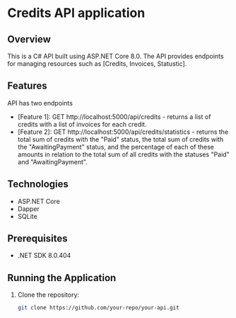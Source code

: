 # Credits API application

## Overview
This is a C# API built using ASP.NET Core 8.0. The API provides endpoints for managing resources such as [Credits, Invoices, Statustic].

## Features
API has two endpoints
- [Feature 1]: GET http://localhost:5000/api/credits - returns a list of credits with a list of invoices for each credit.
- [Feature 2]: GET http://localhost:5000/api/credits/statistics - returns the total sum of credits with the "Paid" status, the total
               sum of credits with the "AwaitingPayment" status, and the percentage of each of these amounts in relation to the total 
               sum of all credits with the statuses "Paid" and "AwaitingPayment".

## Technologies
- ASP.NET Core
- Dapper
- SQLite

## Prerequisites
- .NET SDK 8.0.404

## Running the Application
1. Clone the repository:
   ```bash
   git clone https://github.com/your-repo/your-api.git